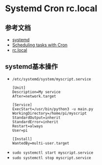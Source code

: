# Systemd Cron rc.local

## 参考文档

* [systemd](https://www.raspberrypi.org/documentation/linux/usage/systemd.md)
* [Scheduling tasks with Cron](https://www.raspberrypi.org/documentation/linux/usage/cron.md)
* [rc.local](https://www.raspberrypi.org/documentation/linux/usage/rc-local.md)

## systemd基本操作

* `/etc/systemd/system/myscript.service`
  ```
  [Unit]
  Description=My service
  After=network.target
  
  [Service]
  ExecStart=/usr/bin/python3 -u main.py
  WorkingDirectory=/home/pi/myscript
  StandardOutput=inherit
  StandardError=inherit
  Restart=always
  User=pi
  
  [Install]
  WantedBy=multi-user.target
  ```
* `sudo systemctl start myscript.service`
* `sudo systemctl stop myscript.service`